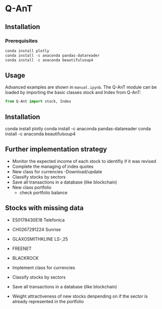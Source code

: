 # Q-AnT
## Installation
### Prerequisites


```python
conda install plotly
conda install -c anaconda pandas-datareader
conda install -c anaconda beautifulsoup4 
```

## Usage
Advanced examples are shown in `manual.ipynb`. The Q-AnT module can be loaded by importing the basic classes stock and Index from Q-AnT:
```python
from Q-Ant import stock, Index

```
   
   
   


## Installation

   conda install plotly
   conda install -c anaconda pandas-datareader
   conda install -c anaconda beautifulsoup4 


## Further implementation strategy

- Monitor the expected income of each stock to identifiy if it was revised
- Complete the managing of index quotes
- New class for currencies
  -Download/update 
- Classify stocks by sectors
- Save all transactions in a database (like blockchain)
- New class portfolio
  - check portfolio balance

## Stocks with missing data
- ES0178430E18 Telefonica
- CH0267291224 Sunrise
- GLAXOSMITHKLINE   LS-,25
- FREENET
- BLACKROCK

- Implement class for currencies
- Classify stocks by sectors
- Save all transactions in a database (like blockchain)
- Weight attractiveness of new stocks denpending on if the sector is already represented in the portfolio   

